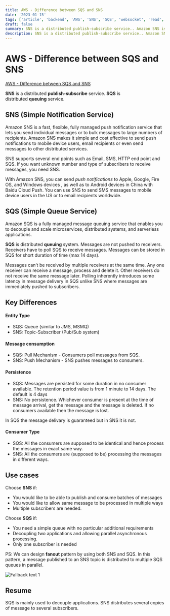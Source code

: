 ```yaml
---
title: AWS - Difference between SQS and SNS
date: '2023-01-15'
tags: ['article', 'backend', 'AWS', 'SNS', 'SQS', 'websocket', 'read', 'withResume']
draft: false
summary: SNS is a distributed publish-subscribe service.. Amazon SNS is a fast, flexible, fully managed push notification service that lets you send individual messages or to bulk messages to large numbers of ...
description: SNS is a distributed publish-subscribe service.. Amazon SNS is a fast, flexible, fully managed push notification service that lets you send individual messages or to bulk messages to large numbers of ...
---
```


# AWS - Difference between SQS and SNS

[AWS - Difference between SQS and SNS](https://medium.com/awesome-cloud/aws-difference-between-sqs-and-sns-61a397bf76c5)

**SNS** is a distributed **publish-subscribe** service.
**SQS** is distributed **queuing** service.

## SNS (Simple Notification Service)

Amazon SNS is a fast, flexible, fully managed push notification service that lets you send individual messages or to bulk messages to large numbers of recipients. Amazon SNS makes it simple and cost effective to send push notifications to mobile device users, email recipients or even send messages to other distributed services.

SNS supports several end points such as Email, SMS, HTTP end point and SQS. If you want unknown number and type of subscribers to receive messages, you need SNS.

With Amazon SNS, you can send _push notifications_ to Apple, Google, Fire OS, and Windows devices , as well as to Android devices in China with Baidu Cloud Push. You can use SNS to send SMS messages to mobile device users in the US or to email recipients worldwide.

## SQS (Simple Queue Service)

Amazon SQS is a fully managed message queuing service that enables you to decouple and scale microservices, distributed systems, and serverless applications.

**SQS** is distributed **queuing** system. Messages are not pushed to receivers. Receivers have to poll SQS to receive messages. Messages can be stored in SQS for short duration of time (max 14 days).

Messages can’t be received by multiple receivers at the same time. Any one receiver can receive a message, process and delete it. Other receivers do not receive the same message later. Polling inherently introduces some latency in message delivery in SQS unlike SNS where messages are immediately pushed to subscribers.

## Key Differences

#### Entity Type

- SQS: Queue (similar to JMS, MSMQ)
- SNS: Topic-Subscriber (Pub/Sub system)

#### Message consumption

- SQS: Pull Mechanism - Consumers poll messages from SQS.
- SNS: Push Mechanism - SNS pushes messages to consumers.

#### Persistence

- SQS: Messages are persisted for some duration in no consumer available. The retention period value is from 1 minute to 14 days. The default is 4 days
- SNS: No persistence. Whichever consumer is present at the time of message arrival, get the message and the message is deleted. If no consumers available then the message is lost.

In SQS the message delivary is guaranteed but in SNS it is not.

#### Consumer Type

- SQS: All the consumers are supposed to be identical and hence process the messages in exact same way.
- SNS: All the consumers are (supposed to be) processing the messages in different ways.

## Use cases

Choose **SNS** if:
- You would like to be able to publish and consume batches of messages
- You would like to allow same message to be processed in multiple ways
- Multiple subscribers are needed.

Choose **SQS** if:
- You need a simple queue with no particular additional requirements
- Decoupling two applications and allowing parallel asynchronous processing.
- Only one subscriber is needed

PS: We can design **fanout** pattern by using both SNS and SQS. In this pattern, a message published to an SNS topic is distributed to multiple SQS queues in parallel.

![Fallback text 1](/static/assets/pasted-image-20221205212837.png)

## Resume

SQS is mainly used to decouple applications. SNS distributes several copies of message to several subscribers.